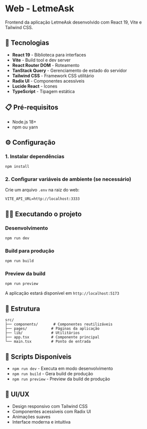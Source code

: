 # Web - LetmeAsk

Frontend da aplicação LetmeAsk desenvolvido com React 19, Vite e Tailwind CSS.

## 🚀 Tecnologias

- **React 19** - Biblioteca para interfaces
- **Vite** - Build tool e dev server
- **React Router DOM** - Roteamento
- **TanStack Query** - Gerenciamento de estado do servidor
- **Tailwind CSS** - Framework CSS utilitário
- **Radix UI** - Componentes acessíveis
- **Lucide React** - Ícones
- **TypeScript** - Tipagem estática

## 📋 Pré-requisitos

- Node.js 18+
- npm ou yarn

## ⚙️ Configuração

### 1. Instalar dependências

```bash
npm install
```

### 2. Configurar variáveis de ambiente (se necessário)

Crie um arquivo `.env` na raiz do web:

```env
VITE_API_URL=http://localhost:3333
```

## 🏃‍♂️ Executando o projeto

### Desenvolvimento

```bash
npm run dev
```

### Build para produção

```bash
npm run build
```

### Preview da build

```bash
npm run preview
```

A aplicação estará disponível em `http://localhost:5173`

## 📁 Estrutura

```
src/
├── components/       # Componentes reutilizáveis
├── pages/           # Páginas da aplicação
├── lib/             # Utilitários
├── app.tsx          # Componente principal
└── main.tsx         # Ponto de entrada
```

## 🔧 Scripts Disponíveis

- `npm run dev` - Executa em modo desenvolvimento
- `npm run build` - Gera build de produção
- `npm run preview` - Preview da build de produção

## 🎨 UI/UX

- Design responsivo com Tailwind CSS
- Componentes acessíveis com Radix UI
- Animações suaves
- Interface moderna e intuitiva

